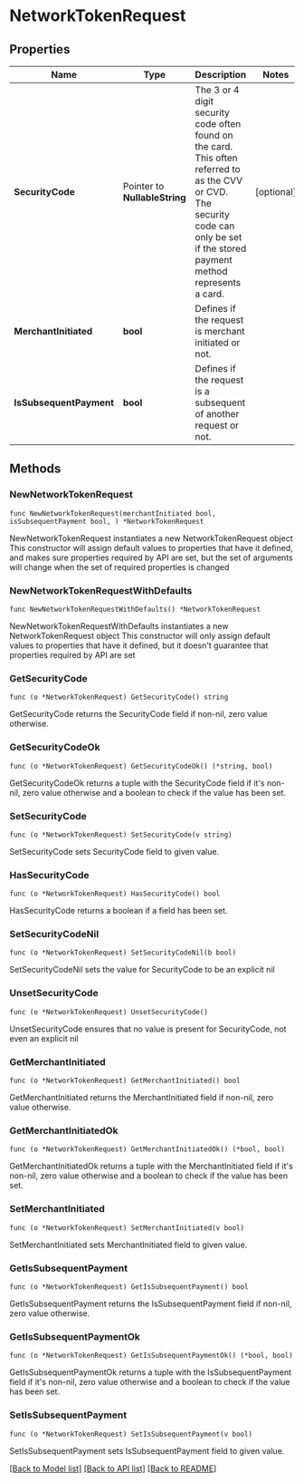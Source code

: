 # NetworkTokenRequest

## Properties

Name | Type | Description | Notes
------------ | ------------- | ------------- | -------------
**SecurityCode** | Pointer to **NullableString** | The 3 or 4 digit security code often found on the card. This often referred to as the CVV or CVD.  The security code can only be set if the stored payment method represents a card. | [optional] 
**MerchantInitiated** | **bool** | Defines if the request is merchant initiated or not. | 
**IsSubsequentPayment** | **bool** | Defines if the request is a subsequent of another request or not. | 

## Methods

### NewNetworkTokenRequest

`func NewNetworkTokenRequest(merchantInitiated bool, isSubsequentPayment bool, ) *NetworkTokenRequest`

NewNetworkTokenRequest instantiates a new NetworkTokenRequest object
This constructor will assign default values to properties that have it defined,
and makes sure properties required by API are set, but the set of arguments
will change when the set of required properties is changed

### NewNetworkTokenRequestWithDefaults

`func NewNetworkTokenRequestWithDefaults() *NetworkTokenRequest`

NewNetworkTokenRequestWithDefaults instantiates a new NetworkTokenRequest object
This constructor will only assign default values to properties that have it defined,
but it doesn't guarantee that properties required by API are set

### GetSecurityCode

`func (o *NetworkTokenRequest) GetSecurityCode() string`

GetSecurityCode returns the SecurityCode field if non-nil, zero value otherwise.

### GetSecurityCodeOk

`func (o *NetworkTokenRequest) GetSecurityCodeOk() (*string, bool)`

GetSecurityCodeOk returns a tuple with the SecurityCode field if it's non-nil, zero value otherwise
and a boolean to check if the value has been set.

### SetSecurityCode

`func (o *NetworkTokenRequest) SetSecurityCode(v string)`

SetSecurityCode sets SecurityCode field to given value.

### HasSecurityCode

`func (o *NetworkTokenRequest) HasSecurityCode() bool`

HasSecurityCode returns a boolean if a field has been set.

### SetSecurityCodeNil

`func (o *NetworkTokenRequest) SetSecurityCodeNil(b bool)`

 SetSecurityCodeNil sets the value for SecurityCode to be an explicit nil

### UnsetSecurityCode
`func (o *NetworkTokenRequest) UnsetSecurityCode()`

UnsetSecurityCode ensures that no value is present for SecurityCode, not even an explicit nil
### GetMerchantInitiated

`func (o *NetworkTokenRequest) GetMerchantInitiated() bool`

GetMerchantInitiated returns the MerchantInitiated field if non-nil, zero value otherwise.

### GetMerchantInitiatedOk

`func (o *NetworkTokenRequest) GetMerchantInitiatedOk() (*bool, bool)`

GetMerchantInitiatedOk returns a tuple with the MerchantInitiated field if it's non-nil, zero value otherwise
and a boolean to check if the value has been set.

### SetMerchantInitiated

`func (o *NetworkTokenRequest) SetMerchantInitiated(v bool)`

SetMerchantInitiated sets MerchantInitiated field to given value.


### GetIsSubsequentPayment

`func (o *NetworkTokenRequest) GetIsSubsequentPayment() bool`

GetIsSubsequentPayment returns the IsSubsequentPayment field if non-nil, zero value otherwise.

### GetIsSubsequentPaymentOk

`func (o *NetworkTokenRequest) GetIsSubsequentPaymentOk() (*bool, bool)`

GetIsSubsequentPaymentOk returns a tuple with the IsSubsequentPayment field if it's non-nil, zero value otherwise
and a boolean to check if the value has been set.

### SetIsSubsequentPayment

`func (o *NetworkTokenRequest) SetIsSubsequentPayment(v bool)`

SetIsSubsequentPayment sets IsSubsequentPayment field to given value.



[[Back to Model list]](../README.md#documentation-for-models) [[Back to API list]](../README.md#documentation-for-api-endpoints) [[Back to README]](../README.md)


